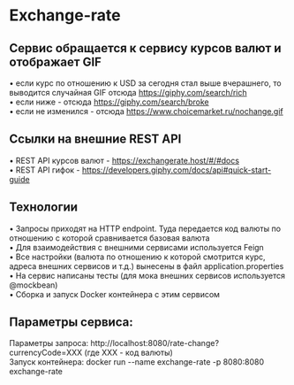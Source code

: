 # Exchange-rate
## Сервис обращается к сервису курсов валют и отображает GIF
• если курс по отношению к USD за сегодня стал выше вчерашнего, то выводится случайная GIF отсюда https://giphy.com/search/rich <br />
• если ниже - отсюда https://giphy.com/search/broke <br />
• если не изменился - отсюда https://www.choicemarket.ru/nochange.gif
## Ссылки на внешние REST API
• REST API курсов валют - https://exchangerate.host/#/#docs <br />
• REST API гифок - https://developers.giphy.com/docs/api#quick-start-guide <br />
## Технологии
• Запросы приходят на HTTP endpoint. Туда передается код валюты по отношению с которой сравнивается базовая валюта <br />
• Для взаимодействия с внешними сервисами используется Feign <br />
• Все настройки (валюта по отношению к которой смотрится курс, адреса внешних сервисов и т.д.) вынесены в файл application.properties <br />
• На сервис написаны тесты (для мока внешних сервисов используется @mockbean) <br />
• Сборка и запуск Docker контейнера с этим сервисом <br />
## Параметры сервиса:
Параметры запроса: http://localhost:8080/rate-change?currencyCode=ХХХ (где ХХХ - код валюты) <br />
Запуск контейнера: docker run --name exchange-rate -p 8080:8080 exchange-rate
